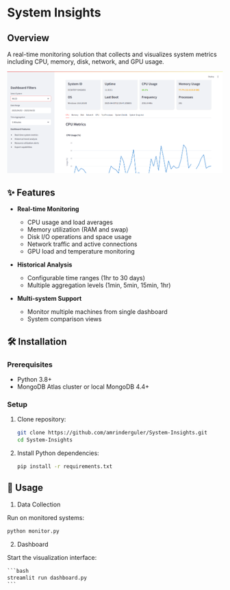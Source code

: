 # System Insights

## Overview
A real-time monitoring solution that collects and visualizes system metrics including CPU, memory, disk, network, and GPU usage.

![Dashboard Preview](assets/dashboard-preview.png)

## ✨ Features
- **Real-time Monitoring**
  - CPU usage and load averages
  - Memory utilization (RAM and swap)
  - Disk I/O operations and space usage
  - Network traffic and active connections
  - GPU load and temperature monitoring

- **Historical Analysis**
  - Configurable time ranges (1hr to 30 days)
  - Multiple aggregation levels (1min, 5min, 15min, 1hr)

- **Multi-system Support**
  - Monitor multiple machines from single dashboard
  - System comparison views

## 🛠️ Installation

### Prerequisites
- Python 3.8+
- MongoDB Atlas cluster or local MongoDB 4.4+ 

### Setup
1. Clone repository:
   ```bash
   git clone https://github.com/amrinderguler/System-Insights.git
   cd System-Insights
   ```
2. Install Python dependencies:
    ```bash
    pip install -r requirements.txt
    ```

## 🚀 Usage

1. Data Collection

Run on monitored systems:
```bash
python monitor.py
```

2. Dashboard

Start the visualization interface:

    ```bash
    streamlit run dashboard.py
    ```
    

